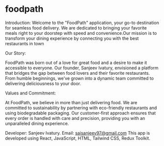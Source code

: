 # foodpath
Introduction:
Welcome to the "FoodPath" application, your go-to destination for seamless food delivery. We are dedicated to bringing your favorite meals right to your doorstep with speed and convenience.Our mission is to transform your dining experience by connecting you with the best restaurants in town

Our Story:

FoodPath was born out of a love for great food and a desire to make it accessible to everyone. Our founder, Sanjeev Ivatury, envisioned a platform that bridges the gap between food lovers and their favorite restaurants. From humble beginnings, we've grown into a dynamic team committed to delivering deliciousness to your door.

Values and Commitment:

At FoodPath, we believe in more than just delivering food. We are committed to sustainability by partnering with eco-friendly restaurants and using biodegradable packaging. Our customer-first approach ensures that every order is handled with care and precision, providing you with an unparalleled dining experience.

Developer: Sanjeev Ivatury.
Email: saisanjeev97@gmail.com
This app is developed using React, JavaScript, HTML, Tailwind CSS, Redux Toolkit.
